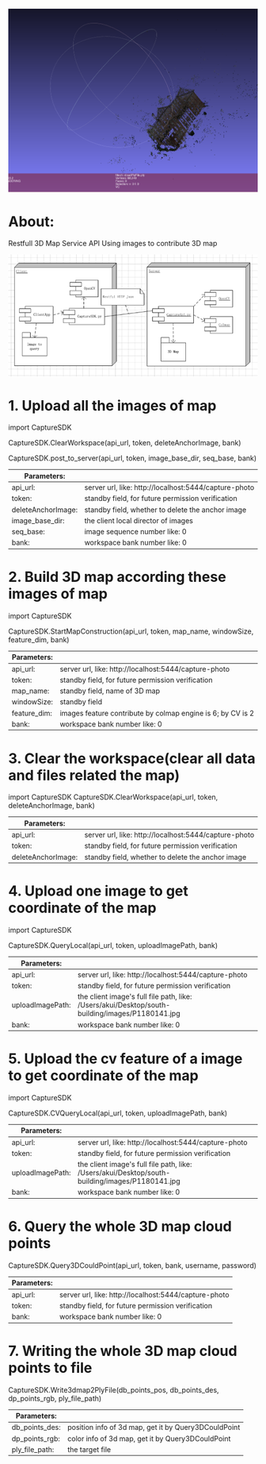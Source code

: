 
![](cloudpoint.png)
# **About:**

Restfull 3D Map Service API
Using images to contribute 3D map

![img.png](img.png)

# **1. Upload all the images of map**

import CaptureSDK

CaptureSDK.ClearWorkspace(api_url, token, deleteAnchorImage, bank)

CaptureSDK.post_to_server(api_url, token, image_base_dir, seq_base, bank)

|Parameters:||
| ----- | --------- |
|api_url:| server url, like: http://localhost:5444/capture-photo|
|token: |standby field, for future permission verification|
|deleteAnchorImage: |standby field, whether to delete the anchor image|
|image_base_dir: |the client local director of images|
|seq_base: |image sequence number like: 0|
|bank: |workspace bank number like: 0|

# **2. Build 3D map according these images of map**

import CaptureSDK

CaptureSDK.StartMapConstruction(api_url, token, map_name, windowSize, feature_dim, bank)

|Parameters:||
| ----- | --------- |
|api_url: |server url, like: http://localhost:5444/capture-photo|
|token: |standby field, for future permission verification|
|map_name: |standby field, name of 3D map|
|windowSize: |standby field|
|feature_dim: |images feature contribute by colmap engine is 6; by CV is 2|
|bank: |workspace bank number like: 0|

# **3. Clear the workspace(clear all data and files related the map)**

import CaptureSDK
CaptureSDK.ClearWorkspace(api_url, token, deleteAnchorImage, bank)

|Parameters:||
| ----- | --------- |
|api_url: |server url, like: http://localhost:5444/capture-photo|
|token: |standby field, for future permission verification|
|deleteAnchorImage: |standby field, whether to delete the anchor image|

# **4. Upload one image to get coordinate of the map**

import CaptureSDK

CaptureSDK.QueryLocal(api_url, token, uploadImagePath, bank)

|Parameters:||
| ----- | --------- |
|api_url: |server url, like: http://localhost:5444/capture-photo|
|token: |standby field, for future permission verification|
|uploadImagePath: |the client image's full file path, like: /Users/akui/Desktop/south-building/images/P1180141.jpg|
|bank: |workspace bank number like: 0|

# **5. Upload the cv feature of a image to get coordinate of the map**

import CaptureSDK

CaptureSDK.CVQueryLocal(api_url, token, uploadImagePath, bank)

|Parameters:||
| ----- | --------- |
|api_url: |server url, like: http://localhost:5444/capture-photo|
|token: |standby field, for future permission verification|
|uploadImagePath: |the client image's full file path, like: /Users/akui/Desktop/south-building/images/P1180141.jpg|
|bank: |workspace bank number like: 0|


# **6. Query the whole 3D map cloud points**

CaptureSDK.Query3DCouldPoint(api_url, token, bank, username, password)

|Parameters:||
| ----- | --------- |
|api_url: |server url, like: http://localhost:5444/capture-photo|
|token: |standby field, for future permission verification|
|bank: |workspace bank number like: 0|

# **7. Writing the whole 3D map cloud points to file**

CaptureSDK.Write3dmap2PlyFile(db_points_pos, db_points_des, dp_points_rgb, ply_file_path)

|Parameters:||
| ----- | --------- |
|db_points_des: | position info of 3d map, get it by Query3DCouldPoint      |
|dp_points_rgb: | color info of 3d map, get it by Query3DCouldPoint                         |
|ply_file_path: | the target file                                                     |
